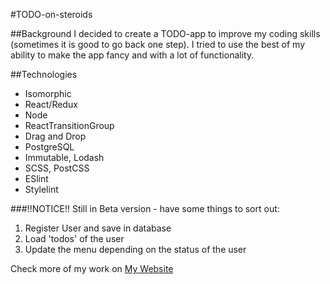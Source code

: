 #TODO-on-steroids


##Background
I decided to create a TODO-app to improve my coding skills (sometimes it is good to go back one step). I tried to use the best of my ability to make the app fancy and with a lot of functionality.


##Technologies
* Isomorphic
* React/Redux
* Node
* ReactTransitionGroup
* Drag and Drop
* PostgreSQL
* Immutable, Lodash
* SCSS, PostCSS
* ESlint
* Stylelint


###!!NOTICE!!
Still in Beta version - have some things to sort out:
1. Register User and save in database
2. Load 'todos' of the user
3. Update the menu depending on the status of the user

Check more of my work on [My Website](http://www.eugenedeveloper.me)
